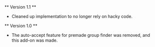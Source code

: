 ** Version 1.1 **
* Cleaned up implementation to no longer rely on hacky code.

** Version 1.0 **
* The auto-accept feature for premade group finder was removed, and this add-on was made.